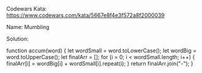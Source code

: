 Codewars Kata: https://www.codewars.com/kata/5667e8f4e3f572a8f2000039

Name: Mumbling

Solution:

function accum(word) {
let wordSmall = word.toLowerCase();
let wordBig = word.toUpperCase();
let finalArr = [];
for (i = 0; i < wordSmall.length; i++) {
finalArr[i] = wordBig[i] + wordSmall[i].repeat(i);
}
return finalArr.join("-");
}
